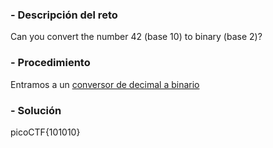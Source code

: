 ### - Descripción del reto

Can you convert the number 42 (base 10) to binary (base 2)?
### - Procedimiento
Entramos a un [conversor de decimal a binario](https://www.rapidtables.com/convert/number/decimal-to-binary.html?x=42l)
### - Solución

picoCTF{101010}

